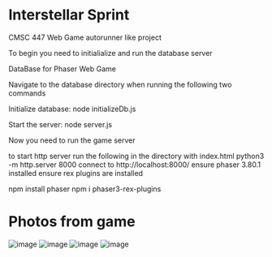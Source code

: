 # Interstellar Sprint
CMSC 447 Web Game autorunner like project

To begin you need to initialialize and run the database server

DataBase for Phaser Web Game

Navigate to the database directory when running the following two commands

Initialize database:
node initializeDb.js

Start the server:
node server.js

Now you need to run the game server

to start http server run the following in the directory with index.html
    python3 -m http.server 8000
    connect to http://localhost:8000/
ensure phaser 3.80.1 installed
ensure rex plugins are installed

npm install phaser
npm i phaser3-rex-plugins

# Photos from game
![image](https://github.com/branprice/InterstellarSprint/assets/138709833/fb3f1c5a-ac27-44a6-ab3b-85d8aabf33ab)
![image](https://github.com/branprice/InterstellarSprint/assets/138709833/3e8b84be-c8a6-460f-b6a2-faff6fdf5bf9)
![image](https://github.com/branprice/InterstellarSprint/assets/138709833/1ea8c8db-c595-4017-8cb0-c4fde728194e)
![image](https://github.com/branprice/InterstellarSprint/assets/138709833/fec52fa1-bb39-4f6c-b50d-3f260a101d9c)




